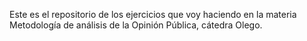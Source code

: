 Este es el repositorio de los ejercicios que voy haciendo en la materia Metodología de análisis de la Opinión Pública, cátedra Olego.
